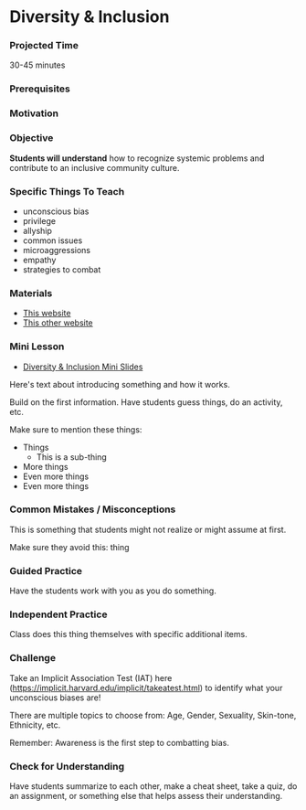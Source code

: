 # Diversity & Inclusion

### Projected Time
30-45 minutes

### Prerequisites


### Motivation


### Objective
**Students will understand** how to recognize systemic problems and contribute to an inclusive community culture.

### Specific Things To Teach
- unconscious bias
- privilege
- allyship
- common issues
- microaggressions
- empathy
- strategies to combat

### Materials

- [This website](example.com)
- [This other website](otherexample.com)

### Mini Lesson
- [Diversity & Inclusion Mini Slides](https://docs.google.com/presentation/d/1_QyXF5TGja-PhSgJUiuFKqLafbyQ_q3gvzEbDMkdBIg/edit#slide=id.p)

Here's text about introducing something and how it works.

Build on the first information. Have students guess things, do an activity, etc.

Make sure to mention these things:
- Things
	- This is a sub-thing
- More things
- Even more things
- Even more things


### Common Mistakes / Misconceptions

This is something that students might not realize or might assume at first.

Make sure they avoid this: thing


### Guided Practice

Have the students work with you as you do something.


### Independent Practice

Class does this thing themselves with specific additional items.


### Challenge

Take an Implicit Association Test (IAT) here (https://implicit.harvard.edu/implicit/takeatest.html) to identify what your unconscious biases are!

There are multiple topics to choose from: Age, Gender, Sexuality, Skin-tone, Ethnicity, etc. 

Remember: Awareness is the first step to combatting bias.

### Check for Understanding

Have students summarize to each other, make a cheat sheet, take a quiz, do an assignment, or something else that helps assess their understanding.
